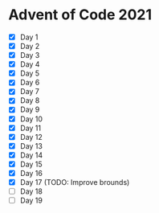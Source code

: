 # Advent of Code 2021

- [X] Day 1
- [X] Day 2
- [X] Day 3
- [X] Day 4
- [X] Day 5
- [X] Day 6
- [X] Day 7
- [X] Day 8
- [X] Day 9
- [X] Day 10
- [X] Day 11
- [X] Day 12
- [X] Day 13
- [X] Day 14
- [X] Day 15
- [X] Day 16
- [X] Day 17 (TODO: Improve brounds)
- [ ] Day 18
- [ ] Day 19